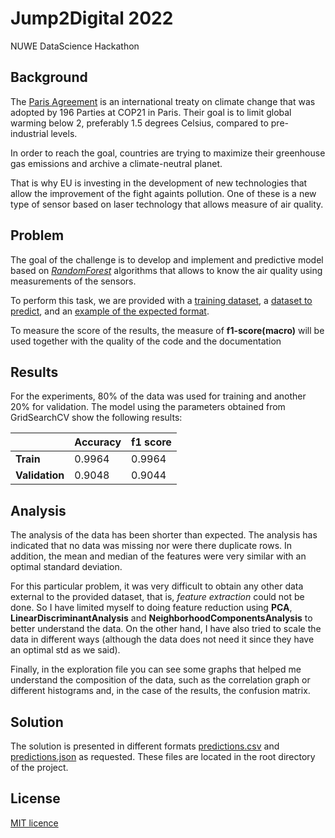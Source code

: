 # Jump2Digital 2022
NUWE DataScience Hackathon

## Background

The [Paris Agreement](https://en.wikipedia.org/wiki/Paris_Agreement) is an international treaty on climate change that was adopted by 196 Parties at COP21 in Paris. Their goal is to limit global warming below 2, preferably 1.5 degrees Celsius, compared to pre-industrial levels.

In order to reach the goal, countries are trying to maximize their greenhouse gas emissions and archive a climate-neutral planet.

That is why EU is investing in the development of new technologies that allow the improvement of the fight againts pollution. One of these is a new type of sensor based on laser technology that allows measure of air quality.

## Problem

The goal of the challenge is to develop and implement and predictive model based on [*RandomForest*](https://en.wikipedia.org/wiki/Random_forest) algorithms that allows to know the air quality using measurements of the sensors.

To perform this task, we are provided with a [training dataset](https://github.com/Visn0/jump2digital2022/blob/main/data/train.csv), a [dataset to predict](https://github.com/Visn0/jump2digital2022/blob/main/data/test.csv), and an [example of the expected format](https://github.com/Visn0/jump2digital2022/blob/main/data/ejemplo_predicciones.csv).

To measure the score of the results, the measure of **f1-score(macro)** will be used together with the quality of the code and the documentation

## Results

For the experiments, 80% of the data was used for training and another 20% for validation.
The model using the parameters obtained from GridSearchCV show the following results:

|                | **Accuracy** | **f1 score** |
| -------------- | ------------ | ------------ |
| **Train**      | 0.9964       | 0.9964       |
| **Validation** | 0.9048       | 0.9044       |

## Analysis

The analysis of the data has been shorter than expected. The analysis has indicated that no data was missing nor were there duplicate rows. In addition, the mean and median of the features were very similar with an optimal standard deviation.

For this particular problem, it was very difficult to obtain any other data external to the provided dataset, that is, *feature extraction* could not be done. So I have limited myself to doing feature reduction using **PCA**, **LinearDiscriminantAnalysis** and **NeighborhoodComponentsAnalysis** to better understand the data. On the other hand, I have also tried to scale the data in different ways (although the data does not need it since they have an optimal std as we said).

Finally, in the exploration file you can see some graphs that helped me understand the composition of the data, such as the correlation graph or different histograms and, in the case of the results, the confusion matrix.

## Solution

The solution is presented in different formats [predictions.csv](https://github.com/Visn0/caixabank_nuwe_reto_data/blob/main/predictions.csv) and [predictions.json](https://github.com/Visn0/caixabank_nuwe_reto_data/blob/main/predictions.json) as requested. These files are located in the root directory of the project.

## License

[MIT licence](https://choosealicense.com/licenses/mit/)